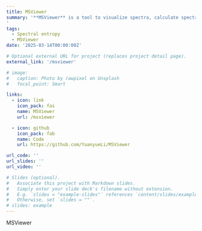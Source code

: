 ```yaml
---
title: MSViewer
summary: '**MSViewer** is a tool to visualize spectra, calculate spectral similarity in real time. <br />
'
tags:
  - Spectral entropy
  - MSViewer
date: '2025-03-14T00:00:00Z'

# Optional external URL for project (replaces project detail page).
external_link: '/msviewer'

# image:
#   caption: Photo by rawpixel on Unsplash
#   focal_point: Smart

links:
  - icon: link
    icon_pack: fas
    name: MSViewer
    url: /msviewer

  - icon: github 
    icon_pack: fab
    name: Code
    url: https://github.com/YuanyueLi/MSViewer

url_code: ''
url_slides: ''
url_video: ''

# Slides (optional).
#   Associate this project with Markdown slides.
#   Simply enter your slide deck's filename without extension.
#   E.g. `slides = "example-slides"` references `content/slides/example-slides.md`.
#   Otherwise, set `slides = ""`.
# slides: example
---
```


MSViewer
